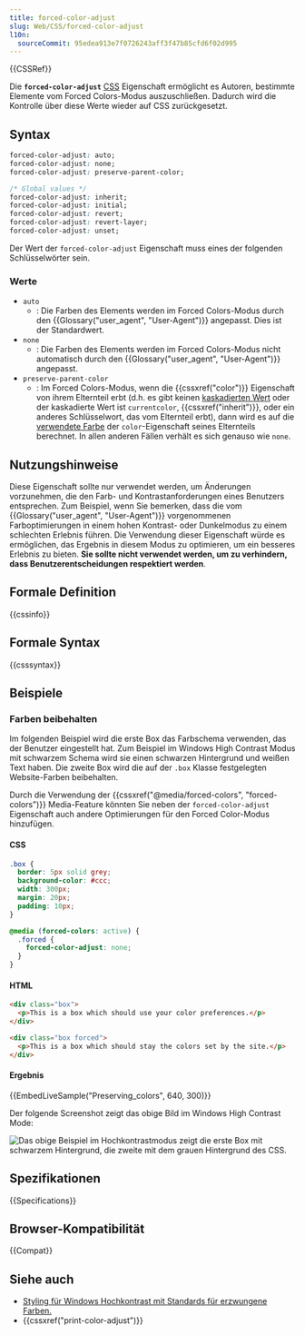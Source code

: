 ```yaml
---
title: forced-color-adjust
slug: Web/CSS/forced-color-adjust
l10n:
  sourceCommit: 95edea913e7f0726243aff3f47b85cfd6f02d995
---
```


{{CSSRef}}

Die **`forced-color-adjust`** [CSS](/de/docs/Web/CSS) Eigenschaft ermöglicht es Autoren, bestimmte Elemente vom Forced Colors-Modus auszuschließen. Dadurch wird die Kontrolle über diese Werte wieder auf CSS zurückgesetzt.

## Syntax

```css
forced-color-adjust: auto;
forced-color-adjust: none;
forced-color-adjust: preserve-parent-color;

/* Global values */
forced-color-adjust: inherit;
forced-color-adjust: initial;
forced-color-adjust: revert;
forced-color-adjust: revert-layer;
forced-color-adjust: unset;
```

Der Wert der `forced-color-adjust` Eigenschaft muss eines der folgenden Schlüsselwörter sein.

### Werte

- `auto`
  - : Die Farben des Elements werden im Forced Colors-Modus durch den {{Glossary("user_agent", "User-Agent")}} angepasst. Dies ist der Standardwert.
- `none`
  - : Die Farben des Elements werden im Forced Colors-Modus nicht automatisch durch den {{Glossary("user_agent", "User-Agent")}} angepasst.
- `preserve-parent-color`
  - : Im Forced Colors-Modus, wenn die {{cssxref("color")}} Eigenschaft von ihrem Elternteil erbt (d.h. es gibt keinen [kaskadierten Wert](/de/docs/Web/CSS/CSS_cascade/Cascade) oder der kaskadierte Wert ist `currentcolor`, {{cssxref("inherit")}}, oder ein anderes Schlüsselwort, das vom Elternteil erbt), dann wird es auf die [verwendete Farbe](/de/docs/Web/CSS/CSS_cascade/Value_processing#used-value) der `color`-Eigenschaft seines Elternteils berechnet. In allen anderen Fällen verhält es sich genauso wie `none`.

## Nutzungshinweise

Diese Eigenschaft sollte nur verwendet werden, um Änderungen vorzunehmen, die den Farb- und Kontrastanforderungen eines Benutzers entsprechen. Zum Beispiel, wenn Sie bemerken, dass die vom {{Glossary("user_agent", "User-Agent")}} vorgenommenen Farboptimierungen in einem hohen Kontrast- oder Dunkelmodus zu einem schlechten Erlebnis führen. Die Verwendung dieser Eigenschaft würde es ermöglichen, das Ergebnis in diesem Modus zu optimieren, um ein besseres Erlebnis zu bieten. **Sie sollte nicht verwendet werden, um zu verhindern, dass Benutzerentscheidungen respektiert werden**.

## Formale Definition

{{cssinfo}}

## Formale Syntax

{{csssyntax}}

## Beispiele

### Farben beibehalten

Im folgenden Beispiel wird die erste Box das Farbschema verwenden, das der Benutzer eingestellt hat. Zum Beispiel im Windows High Contrast Modus mit schwarzem Schema wird sie einen schwarzen Hintergrund und weißen Text haben. Die zweite Box wird die auf der `.box` Klasse festgelegten Website-Farben beibehalten.

Durch die Verwendung der {{cssxref("@media/forced-colors", "forced-colors")}} Media-Feature könnten Sie neben der `forced-color-adjust` Eigenschaft auch andere Optimierungen für den Forced Color-Modus hinzufügen.

#### CSS

```css
.box {
  border: 5px solid grey;
  background-color: #ccc;
  width: 300px;
  margin: 20px;
  padding: 10px;
}

@media (forced-colors: active) {
  .forced {
    forced-color-adjust: none;
  }
}
```

#### HTML

```html
<div class="box">
  <p>This is a box which should use your color preferences.</p>
</div>

<div class="box forced">
  <p>This is a box which should stay the colors set by the site.</p>
</div>
```

#### Ergebnis

{{EmbedLiveSample("Preserving_colors", 640, 300)}}

Der folgende Screenshot zeigt das obige Bild im Windows High Contrast Mode:

![Das obige Beispiel im Hochkontrastmodus zeigt die erste Box mit schwarzem Hintergrund, die zweite mit dem grauen Hintergrund des CSS.](windows-high-contrast.jpg)

## Spezifikationen

{{Specifications}}

## Browser-Kompatibilität

{{Compat}}

## Siehe auch

- [Styling für Windows Hochkontrast mit Standards für erzwungene Farben.](https://blogs.windows.com/msedgedev/2020/09/17/styling-for-windows-high-contrast-with-new-standards-for-forced-colors/)
- {{cssxref("print-color-adjust")}}
